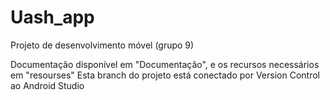 # Uash_app
Projeto de desenvolvimento móvel (grupo 9)

Documentação disponível em "Documentação", e os recursos necessários em "resourses"
Esta branch do projeto está conectado por Version Control ao Android Studio
